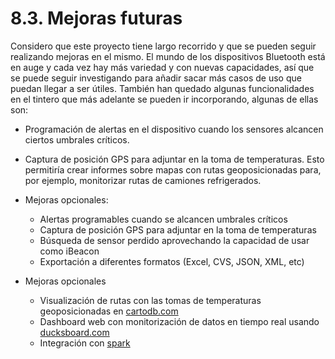 # 8.3. Mejoras futuras

Considero que este proyecto tiene largo recorrido y que se pueden seguir realizando mejoras en el mismo. El mundo de los dispositivos Bluetooth está en auge y cada vez hay más variedad y con nuevas capacidades, así que se puede seguir investigando para añadir sacar más casos de uso que puedan llegar a ser útiles. También han quedado algunas funcionalidades en el tintero que más adelante se pueden ir incorporando, algunas de ellas son:

- Programación de alertas en el dispositivo cuando los sensores alcancen ciertos umbrales críticos.
- Captura de posición GPS para adjuntar en la toma de temperaturas. Esto permitiría crear informes sobre mapas con rutas geoposicionadas para, por ejemplo, monitorizar rutas de camiones refrigerados.


- Mejoras opcionales:
    - Alertas programables cuando se alcancen umbrales críticos
	- Captura de posición GPS para adjuntar en la toma de temperaturas
	- Búsqueda de sensor perdido aprovechando la capacidad de usar como iBeacon
	- Exportación a diferentes formatos (Excel, CVS, JSON, XML, etc)
- Mejoras opcionales
	- Visualización de rutas con las tomas de temperaturas geoposicionadas en [cartodb.com](http://cartodb.com/)
	- Dashboard web con monitorización de datos en tiempo real usando [ducksboard.com](https://ducksboard.com)
	- Integración con [spark](https://www.spark.io/)